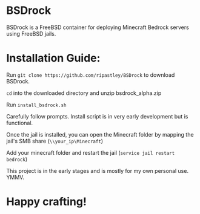 # BSDrock
BSDrock is a FreeBSD container for deploying Minecraft Bedrock servers using FreeBSD jails.

# Installation Guide:
Run `git clone https://github.com/ripastley/BSDrock` to download BSDrock.

`cd` into the downloaded directory and unzip bsdrock_alpha.zip

Run `install_bsdrock.sh`

Carefully follow prompts. Install script is in very early development but is functional.

Once the jail is installed, you can open the Minecraft folder by mapping the jail's SMB share (`\\your_ip\Minecraft`)

Add your minecraft folder and restart the jail (`service jail restart bedrock`)

This project is in the early stages and is mostly for my own personal use. YMMV.

# Happy crafting!
